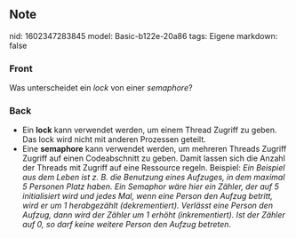 ## Note
nid: 1602347283845
model: Basic-b122e-20a86
tags: Eigene
markdown: false

### Front
Was unterscheidet ein <i>lock</i> von einer <i>semaphore</i>?

### Back
<ul>
  <li>Ein <strong>lock</strong> kann verwendet werden, um einem
  Thread Zugriff zu geben. Das lock wird nicht mit anderen
  Prozessen geteilt.
  <li>Eine <strong>semaphore</strong> kann verwendet werden, um
  mehreren Threads Zugriff Zugriff auf einen Codeabschnitt zu
  geben. Damit lassen sich die Anzahl der Threads mit Zugriff auf
  eine Ressource regeln. Beispiel: <em>Ein Beispiel aus dem Leben
  ist z. B. die Benutzung eines Aufzuges, in dem maximal 5 Personen
  Platz haben. Ein Semaphor wäre hier ein Zähler, der auf 5
  initialisiert wird und jedes Mal, wenn eine Person den Aufzug
  betritt, wird er um 1 herabgezählt (dekrementiert). Verlässt eine
  Person den Aufzug, dann wird der Zähler um 1 erhöht
  (inkrementiert). Ist der Zähler auf 0, so darf keine weitere
  Person den Aufzug betreten</em>.
</ul>
